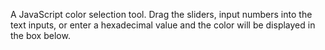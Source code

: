 A JavaScript color selection tool. Drag the sliders, input numbers into the text inputs, or enter a hexadecimal value and the color will be displayed in the box below.
